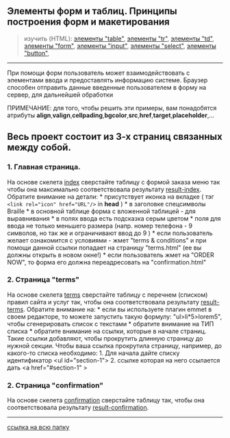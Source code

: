 ## Элементы форм и таблиц. Принципы построения форм и макетирования

> изучить (HTML):
[элементы "table"](http://htmlbook.ru/html/table),
[элементы "tr"](http://htmlbook.ru/html/tr),
[элементы "td"](http://htmlbook.ru/html/td),
[элементы "form"](http://htmlbook.ru/html/form),
[элементы "input"](http://htmlbook.ru/html/input),
[элементы "select"](http://htmlbook.ru/html/select),
[элементы "button"](http://htmlbook.ru/html/button),


---

При помощи форм пользователь может взаимодействовать с элементами ввода и предоставлять информацию системе. Браузер способен отправить данные введенные пользователем в форму на сервер, для дальнейшей обработки

ПРИМЕЧАНИЕ: для того, чтобы решить эти примеры, вам понадобятся атрибуты **align**,**valign**,**cellpading**,**bgcolor**,**src**,**href**,**target**,**placeholder**,...

## Весь проект состоит из 3-х страниц связанных между собой.
### 1. Главная страница.
На основе скелета [index](index.html) сверстайте таблицу с формой заказа меню так чтобы она максимально соответствовала результату [result-index](result-index.png). Обратите внимание на детали:
    * присутствует иконка на вкладке ( тэг ```<link rel="icon" href="URL"/>``` in **head** )
    * в заголовке спецсимволы Braille
    * в основной таблице форма с вложенной таблицей - для выравнивания
    * в полях ввода есть подсказка серым цветом
    * поля для ввода не только меньшего размера (напр. номер телефона - 9 символов, но так же и ограничивают ввод до 9 )
    * если пользователь желает ознакомится с условиями - жмет "terms & conditions" и при помощи данной ссылки попадает на страницу "terms.html" (ее вы должны открыть в новом окне!)
    * если пользователь жмет на "ORDER NOW", то форма его должна переадресовать на "confirmation.html"
### 2. Страница "terms"
На основе скелета [terms](terms.html) сверстайте таблицу с перечнем (списком) правил сайта и услуг так, чтобы она соответствовала результату [result-terms](result-terms.png). Обратите внимание на:
    * если вы используете плагин emmet в своем редакторе, то можете запустить такую формулу: "ul>li*5>lorem5", чтобы сгенерировать список с текстами
    * обратите внимание на ТИП списка
    * обратите внимание на ссылки, которые в начале страниц. Такие ссылки добавляют, чтобы прокрутить длинную страницу до нужной секции. Чтобы ваша ссылка прокрутила страницу, например, до какого-то списка необходимо:
        1. Для начала дайте списку идентификатор &lt;ul id="section-1"&gt;
        2. ссылке которая на него ссылается дать &lt;a href="#section-1" &gt;


### 2. Страница "confirmation"
На основе скелета [confirmation](confirmation.html) сверстайте таблицу так, чтобы она соответствовала результату [result-confirmation](result-confirmation.png).

---

[ссылка на всю папку](./)